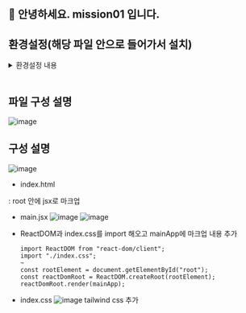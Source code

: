 ## 🙌 안녕하세요. mission01 입니다.
## 환경설정(해당 파일 안으로 들어가서 설치)
   
<details><summary>환경설정 내용
</summary>

- **Git Repository 생성**
- **React 설치**
``` shell
pnpm add react react-dom -D
```

- **tailwind 설치**
``` shell
pnpm i -D tailwindcss
npx tailwindcss init
pnpm add -D tailwindcss postcss autoprefixer postcss-import
pnpm i lodash --save
pnpm i -D postcss-nesting
```

- **postcss.config 생성**
``` shell
export default {
  plugins: {
    "postcss-import": {},
    "tailwindcss/nesting": "postcss-nesting",
    tailwindcss: {},
    autoprefixer: {},
  },
};
```

- **tailwind.config 생성**
``` shell
import { range } from "lodash";
const pxToRem = (px, base = 16) => `${px / base}rem`;

const pxToRemFunc = (start, end) => {
  return range(start, end).reduce((acc, px) => {
    acc[`${px}pxr`] = pxToRem(px);
    return acc;
  }, {});
};

// 타입을 지정하고 싶은 객체 바로 위에 타입스크립트 구문이 포함된 jsdoc 주석을 써 주셔야 타입스크립트의 지원을 받을 수 있습니다,
/** @type {import('tailwindcss').Config} */
module.exports = {
  content: ["./src/**/*.{js,jsx,ts,tsx,html}"],
  theme: {
    extend: {
      spacing: {
        ...pxToRemFunc(0, 1000),
      }, // px을 rem으로 변환
      inset: {
        ...pxToRemFunc(0, 1000),
      },
      fontSize: {
        ...pxToRemFunc(0, 1000),
      }, // px을 rem으로 변환
      lineHeight: {
        ...pxToRemFunc(0, 1000),
      }, // px을 rem으로 변환
      screens: {
        mobile: "360px",
        tablet: "768px",
        desktop: "1280px",
      },
    },
    fontFamily: {
      sans: ["noto-sans-kr", "sans-serif"],
    }, // font-family: noto-sans-kr, sans-serif;
  },
  plugins: [],
};
```

- **.eslintrc.cjs 추가**
``` shell
env: {
        node: true,
      },
```

- **vite 설치**
``` shell
pnpm create vite@latest
pnpm i
```

- **설치된 프로그램 중 사용할 내용만 정리**
</details>

<br>   

## 파일 구성 설명
![image](https://github.com/yen815/react-homework/assets/119932452/28a069cb-0549-419b-85ca-081ac398b88d)

## 구성 설명
![image](https://github.com/yen815/react-homework/assets/119932452/8b548017-d3b3-4f92-ad36-f20594d1b6d5)
- index.html
<div id="root"></div> : root 안에 jsx로 마크업

- main.jsx
![image](https://github.com/yen815/react-homework/assets/119932452/ffe08e82-430f-4038-a382-16b61ab31fd2)
![image](https://github.com/yen815/react-homework/assets/119932452/095d2678-64ff-47d5-a018-d307a78cdb8c)

- ReactDOM과 index.css를 import 해오고 mainApp에 마크업 내용 추가
  ```shell
  import ReactDOM from "react-dom/client";
  import "./index.css";
  ~
  const rootElement = document.getElementById("root");
  const reactDomRoot = ReactDOM.createRoot(rootElement);
  reactDomRoot.render(mainApp);
  ```
- index.css
![image](https://github.com/yen815/react-homework/assets/119932452/8ea49cee-52d5-4331-9ffe-d901a24fc92a)
tailwind css 추가
